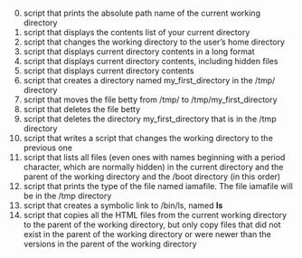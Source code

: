 0. script that prints the absolute path name of the current working directory
1. script that displays the contents list of your current directory
2. script that changes the working directory to the user’s home directory
3. script that displays current directory contents in a long format
4. script that displays current directory contents, including hidden files
5. script that displays current directory contents
6. script that creates a directory named my_first_directory in the /tmp/ directory
7. script that moves the file betty from /tmp/ to /tmp/my_first_directory
8. script that deletes the file betty
9. script that deletes the directory my_first_directory that is in the /tmp directory
10. script that writes a script that changes the working directory to the previous one
11. script that lists all files (even ones with names beginning with a period character, which are normally hidden) in the current directory and the parent of the working directory and the /boot directory (in this order)
12. script that prints the type of the file named iamafile. The file iamafile will be in the /tmp directory
13. script that creates a symbolic link to /bin/ls, named __ls__
14. script that copies all the HTML files from the current working directory to the parent of the working directory, but only copy files that did not exist in the parent of the working directory or were newer than the versions in the parent of the working directory

